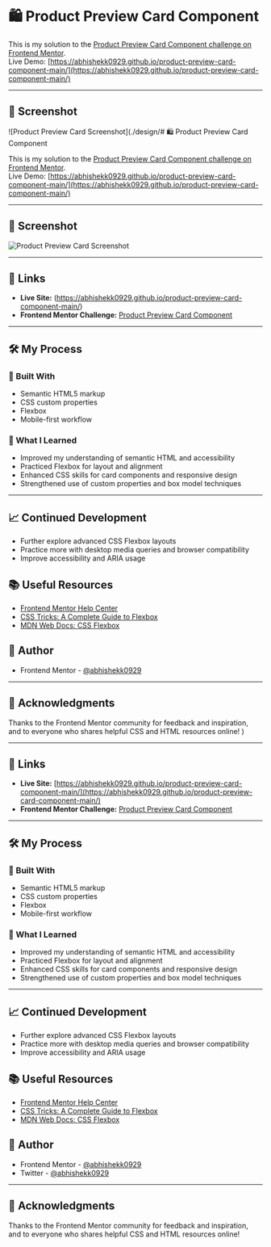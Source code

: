 # 🛍️ Product Preview Card Component

This is my solution to the [Product Preview Card Component challenge on Frontend Mentor](https://www.frontendmentor.io/challenges/product-preview-card-component-GO7UmttRfa).  
Live Demo: [https://abhishekk0929.github.io/product-preview-card-component-main/](https://abhishekk0929.github.io/product-preview-card-component-main/)

---

## 📸 Screenshot

<!-- Replace with your actual screenshot file path if available -->
![Product Preview Card Screenshot](./design/# 🛍️ Product Preview Card Component

This is my solution to the [Product Preview Card Component challenge on Frontend Mentor](https://www.frontendmentor.io/challenges/product-preview-card-component-GO7UmttRfa).  
Live Demo: [https://abhishekk0929.github.io/product-preview-card-component-main/](https://abhishekk0929.github.io/product-preview-card-component-main/)

---

## 📸 Screenshot

<!-- Replace with your actual screenshot file path if available -->
![Product Preview Card Screenshot](./design/product-preview-card-screenshot.png)

---

## 🔗 Links

- **Live Site:** (https://abhishekk0929.github.io/product-preview-card-component-main/)
- **Frontend Mentor Challenge:** [Product Preview Card Component](https://www.frontendmentor.io/challenges/product-preview-card-component-GO7UmttRfa)

---

## 🛠️ My Process

### 🧰 Built With

- Semantic HTML5 markup
- CSS custom properties
- Flexbox
- Mobile-first workflow

### 🚀 What I Learned

- Improved my understanding of semantic HTML and accessibility
- Practiced Flexbox for layout and alignment
- Enhanced CSS skills for card components and responsive design
- Strengthened use of custom properties and box model techniques

---

## 📈 Continued Development

- Further explore advanced CSS Flexbox layouts
- Practice more with desktop media queries and browser compatibility
- Improve accessibility and ARIA usage

## 📚 Useful Resources

- [Frontend Mentor Help Center](https://www.frontendmentor.io/help)
- [CSS Tricks: A Complete Guide to Flexbox](https://css-tricks.com/snippets/css/a-guide-to-flexbox/)
- [MDN Web Docs: CSS Flexbox](https://developer.mozilla.org/en-US/docs/Web/CSS/CSS_flexbox)

## 👤 Author

- Frontend Mentor - [@abhishekk0929](https://www.frontendmentor.io/profile/abhishekk0929)


---

## 🙏 Acknowledgments

Thanks to the Frontend Mentor community for feedback and inspiration, and to everyone who shares helpful CSS and HTML resources online!
)

---

## 🔗 Links

- **Live Site:** [https://abhishekk0929.github.io/product-preview-card-component-main/](https://abhishekk0929.github.io/product-preview-card-component-main/)
- **Frontend Mentor Challenge:** [Product Preview Card Component](https://www.frontendmentor.io/challenges/product-preview-card-component-GO7UmttRfa)

---

## 🛠️ My Process

### 🧰 Built With

- Semantic HTML5 markup
- CSS custom properties
- Flexbox
- Mobile-first workflow

### 🚀 What I Learned

- Improved my understanding of semantic HTML and accessibility
- Practiced Flexbox for layout and alignment
- Enhanced CSS skills for card components and responsive design
- Strengthened use of custom properties and box model techniques

---

## 📈 Continued Development

- Further explore advanced CSS Flexbox layouts
- Practice more with desktop media queries and browser compatibility
- Improve accessibility and ARIA usage

## 📚 Useful Resources

- [Frontend Mentor Help Center](https://www.frontendmentor.io/help)
- [CSS Tricks: A Complete Guide to Flexbox](https://css-tricks.com/snippets/css/a-guide-to-flexbox/)
- [MDN Web Docs: CSS Flexbox](https://developer.mozilla.org/en-US/docs/Web/CSS/CSS_flexbox)

## 👤 Author

- Frontend Mentor - [@abhishekk0929](https://www.frontendmentor.io/profile/abhishekk0929)
- Twitter - [@abhishekk0929](https://twitter.com/abhishekk0929)

---

## 🙏 Acknowledgments

Thanks to the Frontend Mentor community for feedback and inspiration, and to everyone who shares helpful CSS and HTML resources online!
